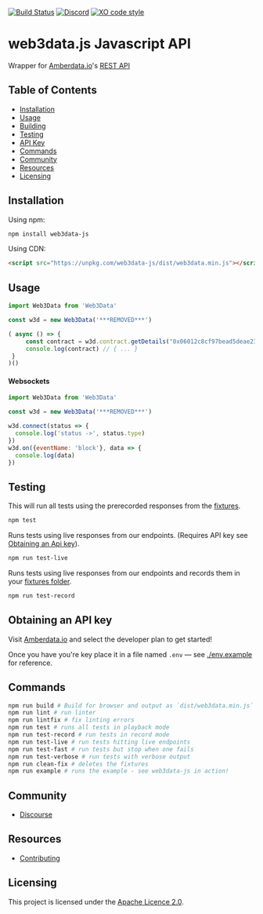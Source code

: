 [![Build Status](https://travis-ci.com/web3data/web3data-js.svg?branch=master)](https://travis-ci.com/web3data/web3data-js)
[![Discord](https://img.shields.io/discord/102860784329052160.svg)](https://forum.amberdata.io/)
[![XO code style](https://img.shields.io/badge/code_style-XO-5ed9c7.svg)](https://github.com/xojs/xo)

# web3data.js Javascript API
Wrapper for [Amberdata.io](http://amberdata.io)'s [REST API](docs.amberdata.io)

## Table of Contents
- [Installation](#installation)
- [Usage](#usage)
- [Building](#building)
- [Testing](#testing)
- [API Key](#)
- [Commands](#commands)
- [Community](#community)
- [Resources](#resources)
- [Licensing](#licensing)

## Installation
Using npm:
```bash
npm install web3data-js
```

Using CDN:
```html
<script src="https://unpkg.com/web3data-js/dist/web3data.min.js"></script>
```

## Usage
```js
import Web3Data from 'Web3Data'

const w3d = new Web3Data('***REMOVED***')

( async () => {
     const contract = w3d.contract.getDetails("0x06012c8cf97bead5deae237070f9587f8e7a266d")
     console.log(contract) // { ... }
 }
)()
```

#### Websockets
```js
import Web3Data from 'Web3Data'

const w3d = new Web3Data('***REMOVED***')

w3d.connect(status => {
  console.log('status ->', status.type)
})
w3d.on({eventName: 'block'}, data => {
  console.log(data)
})
```

## Testing
This will run all tests using the prerecorded responses from the [fixtures](test/fixtures/web3ap.io).
```bash
npm test
```

Runs tests using live responses from our endpoints. (Requires API key see [Obtaining an Api key](#obtaininganapikey)).
```bash
npm run test-live
```

Runs tests using live responses from our endpoints and records them in your [fixtures folder](test/fixtures/web3ap.io).
```bash
npm run test-record
```

## Obtaining an API key
Visit [Amberdata.io](https://amberdata.io/pricing) and select the developer plan to get started!

Once you have you're key place it in a file named `.env` &mdash; see [./env.example](./env.example) for reference.

<!-- For additional details on obtaining an api key see() -->

## Commands
```bash
npm run build # Build for browser and output as `dist/web3data.min.js`
npm run lint # run linter
npm run lintfix # fix linting errors
npm run test # runs all tests in playback mode
npm run test-record # run tests in record mode
npm run test-live # run tests hitting live endpoints
npm run test-fast # run tests but stop when one fails
npm run test-verbose # run tests with verbose output
npm run clean-fix # deletes the fixtures
npm run example # runs the example - see web3data-js in action!
```

## Community
- [Discourse](https://forum.amberdata.io/)
## Resources
- [Contributing](./CONTRIBUTING.md)
## Licensing
This project is licensed under the [Apache Licence 2.0](./LICENSE).

